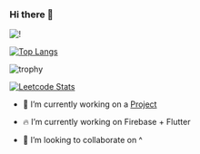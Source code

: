 ### Hi there 👋


![!](https://komarev.com/ghpvc/?username=DEVSOG12&color=brightgreen)

<!-- ![DEVSOG12's GitHub stats](https://github-readme-stats.vercel.app/api?username=DEVSOG12&show_icons=true&theme=tokyonight&count_private=true&include_all_commits=true)
-->

[![Top Langs](https://github-readme-stats.vercel.app/api/top-langs/?username=DEVSOG12&layout=compact&theme=tokyonight)](https://github.com/DEVSOG12)

![trophy](https://github-profile-trophy.vercel.app/?username=DEVSOG12)

[![Leetcode Stats](https://leetcard.jacoblin.cool/devsog12)](https://leetcode.com/devsog12)

<!--
**DEVSOG12/DEVSOG12** is a ✨ _special_ ✨ repository because its `README.md` (this file) appears on your GitHub profile.

Here are some ideas to get you started:
-->
- 🔭 I’m currently working on a [Project](https://github.com/wake-group/Wake-App)

- 🔥 I’m currently working on Firebase + Flutter
- 👯 I’m looking to collaborate on ^
